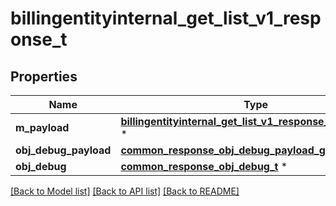 # billingentityinternal_get_list_v1_response_t

## Properties
Name | Type | Description | Notes
------------ | ------------- | ------------- | -------------
**m_payload** | [**billingentityinternal_get_list_v1_response_m_payload_t**](billingentityinternal_get_list_v1_response_m_payload.md) \* |  | 
**obj_debug_payload** | [**common_response_obj_debug_payload_get_list_t**](common_response_obj_debug_payload_get_list.md) \* |  | [optional] 
**obj_debug** | [**common_response_obj_debug_t**](common_response_obj_debug.md) \* |  | [optional] 

[[Back to Model list]](../README.md#documentation-for-models) [[Back to API list]](../README.md#documentation-for-api-endpoints) [[Back to README]](../README.md)


